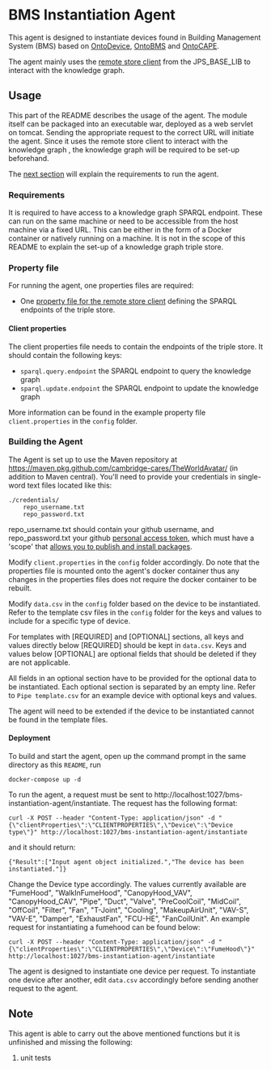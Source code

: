 # BMS Instantiation Agent

This agent is designed to instantiate devices found in Building Management System (BMS) based on [OntoDevice](https://github.com/cambridge-cares/TheWorldAvatar/tree/main/JPS_Ontology/ontology/ontodevice), [OntoBMS](https://github.com/cambridge-cares/TheWorldAvatar/tree/main/JPS_Ontology/ontology/ontobms) and [OntoCAPE](https://github.com/cambridge-cares/TheWorldAvatar/tree/main/JPS_Ontology/ontology/ontocape). 

The agent mainly uses the [remote store client](https://github.com/cambridge-cares/TheWorldAvatar/blob/main/JPS_BASE_LIB/src/main/java/uk/ac/cam/cares/jps/base/query/RemoteStoreClient.java) from the JPS_BASE_LIB to interact with the knowledge graph.

## Usage 
This part of the README describes the usage of the agent. The module itself can be packaged into an executable war, deployed as a web servlet on tomcat. Sending the appropriate request to the correct URL will initiate the agent. Since it uses the remote store client to interact with the knowledge graph , the knowledge graph will be required to be set-up beforehand.  

The [next section](#requirements) will explain the requirements to run the agent.

### Requirements
It is required to have access to a knowledge graph SPARQL endpoint. These can run on the same machine or need to be accessible from the host machine via a fixed URL. This can be either in the form of a Docker container or natively running on a machine. It is not in the scope of this README to explain the set-up of a knowledge graph triple store.

### Property file
For running the agent, one properties files are required:
- One [property file for the remote store client](#Client-properties) defining the SPARQL endpoints of the triple store.

#### Client properties
The client properties file needs to contain the endpoints of the triple store. It should contain the following keys:
- `sparql.query.endpoint` the SPARQL endpoint to query the knowledge graph
- `sparql.update.endpoint` the SPARQL endpoint to update the knowledge graph

More information can be found in the example property file `client.properties` in the `config` folder.

### Building the Agent
The Agent is set up to use the Maven repository at https://maven.pkg.github.com/cambridge-cares/TheWorldAvatar/ (in addition to Maven central). You'll need to provide your credentials in single-word text files located like this:
```
./credentials/
    repo_username.txt
    repo_password.txt
```
repo_username.txt should contain your github username, and repo_password.txt your github [personal access token](https://docs.github.com/en/github/authenticating-to-github/creating-a-personal-access-token),
which must have a 'scope' that [allows you to publish and install packages](https://docs.github.com/en/packages/working-with-a-github-packages-registry/working-with-the-apache-maven-registry#authenticating-to-github-packages).


Modify `client.properties` in the `config` folder accordingly. Do note that the properties file is mounted onto the agent's docker container thus any changes in the properties files does not require the docker container to be rebuilt.

Modify `data.csv` in the `config` folder based on the device to be instantiated. Refer to the template csv files in the `config` folder for the keys and values to include for a specific type of device. 

For templates with [REQUIRED] and [OPTIONAL] sections, all keys and values directly below [REQUIRED] should be kept in `data.csv`. Keys and values below [OPTIONAL] are optional fields that should be deleted if they are not applicable. 

All fields in an optional section have to be provided for the optional data to be instantiated. Each optional section is separated by an empty line. Refer to `Pipe template.csv` for an example device with optional keys and values.

The agent will need to be extended if the device to be instantiated cannot be found in the template files.

#### Deployment
To build and start the agent, open up the command prompt in the same directory as this `README`, run
```
docker-compose up -d
```

To run the agent, a request must be sent to http://localhost:1027/bms-instantiation-agent/instantiate. The request has the following format:
```
curl -X POST --header "Content-Type: application/json" -d "{\"clientProperties\":\"CLIENTPROPERTIES\",\"Device\":\"Device type\"}" http://localhost:1027/bms-instantiation-agent/instantiate
```
and it should return:
```
{"Result":["Input agent object initialized.","The device has been instantiated."]}
```
Change the Device type accordingly. The values currently available are "FumeHood", "WalkInFumeHood", "CanopyHood_VAV", "CanopyHood_CAV", "Pipe", "Duct", "Valve", "PreCoolCoil", "MidCoil", "OffCoil", "Filter", "Fan", "T-Joint", "Cooling", "MakeupAirUnit", "VAV-S", "VAV-E", "Damper", "ExhaustFan", "FCU-HE", "FanCoilUnit". An example request for instantiating a fumehood can be found below:

```
curl -X POST --header "Content-Type: application/json" -d "{\"clientProperties\":\"CLIENTPROPERTIES\",\"Device\":\"FumeHood\"}" http://localhost:1027/bms-instantiation-agent/instantiate
```
The agent is designed to instantiate one device per request. To instantiate one device after another, edit `data.csv` accordingly before sending another request to the agent.

## Note
This agent is able to carry out the above mentioned functions but it is unfinished and missing the following:
1) unit tests